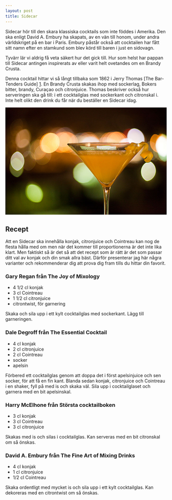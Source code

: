 ```yaml
---
layout: post
title: Sidecar
---
```


Sidecar hör till den skara klassiska cocktails som inte föddes i Amerika. Den ska enligt David A. Embury ha skapats, av en vän till honom, under andra världskriget på en bar i Paris. Embury påstår också att cocktailen har fått sitt namn efter en stamkund som blev körd till baren i just en sidovagn.

Tyvärr lär vi aldrig få veta säkert hur det gick till. Hur som helst har pappan till Sidecar antingen inspirerats av eller varit helt ovetandes om en Brandy Crusta.

Denna cocktail hittar vi så långt tillbaka som 1862 i Jerry Thomas [The Bar-Tenders Guide] [1]. En Brandy Crusta skakas ihop med sockerlag, Bokers bitter, brandy, Curaçao och citronjuice. Thomas beskriver också hur serveringen ska gå till: i ett cocktailglas med sockerkant och citronskal i. Inte helt olikt den drink du får när du beställer en Sidecar idag.

![](/images/sidecar.jpg)

## Recept

Att en Sidecar ska innehålla konjak, citronjuice och Cointreau kan nog de flesta hålla med om men när det kommer till proportionerna är det inte lika klart. Men faktiskt så är det så att det recept som är rätt är det som passar ditt val av konjak och din smak allra bäst. Därför presenterar jag här några varianter och rekommenderar dig att prova dig fram tills du hittar din favorit.

### Gary Regan från The Joy of Mixology

* 4 1/2 cl konjak
* 3 cl Cointreau
* 1 1/2 cl citronjuice
* citrontwist, för garnering

Skaka och sila upp i ett kylt cocktailglas med sockerkant. Lägg till garneringen.

### Dale Degroff från The Essential Cocktail

* 4 cl konjak
* 2 cl citronjuice
* 2 cl Cointreau
* socker
* apelsin

Förbered ett cocktailglas genom att doppa det i först apelsinjuice och sen socker, för att få en fin kant. Blanda sedan konjak, citronjuice och Cointreau i en shaker, fyll på med is och skaka väl. Sila upp i cocktailglaset och garnera med en bit apelsinskal.

### Harry McElhone från Största cocktailboken

* 3 cl konjak
* 3 cl Cointreau
* 3 cl citronjuice

Skakas med is och silas i cocktailglas. Kan serveras med en bit citronskal om så önskas.

### David A. Embury från The Fine Art of Mixing Drinks

* 4 cl konjak
* 1 cl citronjuice
* 1/2 cl Cointreau

Skaka ordentligt med mycket is och sila upp i ett kylt cocktailglas. Kan dekoreras med en citrontwist om så önskas.

[1]:http://www.artofdrink.com/jerry-thomas/pg14.php
